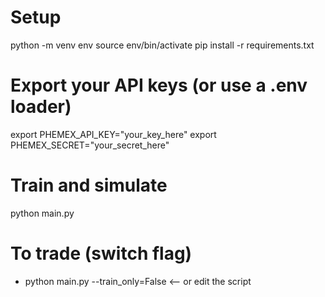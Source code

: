 # Setup
python -m venv env
source env/bin/activate
pip install -r requirements.txt

# Export your API keys (or use a .env loader)
export PHEMEX_API_KEY="your_key_here"
export PHEMEX_SECRET="your_secret_here"

# Train and simulate
python main.py

# To trade (switch flag)
- python main.py --train_only=False  <-- or edit the script
